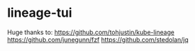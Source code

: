 # lineage-tui

Huge thanks to:
https://github.com/tohjustin/kube-lineage
https://github.com/junegunn/fzf
https://github.com/stedolan/jq
